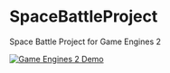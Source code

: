 # SpaceBattleProject
Space Battle Project for Game Engines 2

[![Game Engines 2 Demo](http://img.youtube.com/vi/5U3OgaXtD4U/0.jpg)](https://www.youtube.com/watch?v=5U3OgaXtD4U "Game Engines 2 Demo")

